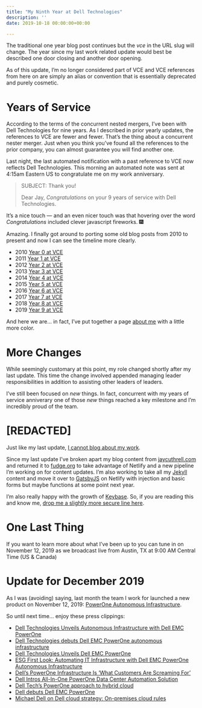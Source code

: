 ```yaml
---
title: "My Ninth Year at Dell Technologies"
description: ''
date: 2019-10-18 00:00:00+00:00

---
```


The traditional one year blog post continues but the *vce* in the URL slug will change. The year since my last work related update would best be described one door closing and another door opening.

As of this update, I’m no longer considered part of VCE and VCE references from here on are simply an alias or convention that is essentially deprecated and purely cosmetic.

Years of Service
================

According to the terms of the concurrent nested mergers, I’ve been with Dell Technologies for nine years. As I described in prior yearly updates, the references to VCE are fewer and fewer. That’s the thing about a concurrent nester merger. Just when you think you’ve found all the references to the prior company, you can almost guarantee you will find another one.

Last night, the last automated notification with a past reference to VCE now reflects Dell Technologies. This morning an automated note was sent at 4:15am Eastern US to congratulate me on my work anniversary.


> SUBJECT: Thank you!
> 
> Dear Jay, *Congratulations* on your 9 years of service with Dell Technologies.
> 
> 

It’s a nice touch — and an even nicer touch was that hovering over the word *Congratulations* included clever javascript fireworks. :fireworks:

Amazing. I finally got around to porting some old blog posts from 2010 to present and now I can see the timeline more clearly.

* 2010 [Year 0 at VCE](/private-clouds-ahead)
* 2011 [Year 1 at VCE](/my-first-year-at-vce)
* 2012 [Year 2 at VCE](/my-second-year-at-vce)
* 2013 [Year 3 at VCE](/my-third-year-at-vce)
* 2014 [Year 4 at VCE](/my-fourth-year-at-vce)
* 2015 [Year 5 at VCE](/my-fifth-year-at-vce)
* 2016 [Year 6 at VCE](/my-sixth-year-at-vce)
* 2017 [Year 7 at VCE](/my-seventh-year-at-vce)
* 2018 [Year 8 at VCE](/my-eighth-year-at-vce)
* 2019 [Year 9 at VCE](/my-ninth-year-at-vce)

And here we are… in fact, I’ve put together a page [about me](https://jaycuthrell.com/about/) with a little more color.

More Changes
============

While seemingly customary at this point, my role changed shortly after my last update. This time the change involved appended managing leader responsibilities in addition to assisting other leaders of leaders.

I’ve still been focused on *new* things. In fact, concurrent with my years of service anniverary one of those *new* things reached a key milestone and I’m incredibly proud of the team.

[REDACTED]
==========

Just like my last update, [I cannot blog about my work](https://jaycuthrell.com/disclosure).

Since my last update I’ve broken apart my blog content from [jaycuthrell.com](https://jaycuthrell.com) and returned it to [fudge.org](https://fudge.org) to take advantage of Netlify and a new pipeline I’m working on for content updates. I’m also working to take all my [Jekyll](https://jekyll.org) content and move it over to [GatsbyJS](https://gatsbyjs.org) on Netlify with injection and basic forms but maybe functions at some point next year.

I’m also really happy with the growth of [Keybase](https://keybase.io/jaycuthrell). So, if you are reading this and know me, [drop me a slightly more secure line here](https://jaycuthrell.com/contact/).

One Last Thing
==============

If you want to learn more about what I’ve been up to you can tune in on November 12, 2019 as we broadcast live from Austin, TX at 9:00 AM Central Time (US & Canada)

Update for December 2019
========================

As I was (avoiding) saying, last month the team I work for launched a new product on November 12, 2019: [PowerOne Autonomous Infrastructure](https://www.dellemc.com/en-us/converged-infrastructure/powerone.htm).

So until next time… enjoy these press clippings:

* [Dell Technologies Unveils Autonomous Infrastructure with Dell EMC PowerOne](https://corporate.delltechnologies.com/en-us/newsroom/announcements/detailpage.press-releases~usa~2019~11~20191112-dell-technologies-unveils-autonomous-infrastructure-with-dell-emc-powerone.htm#/filter-on/Country:en-us)
* [Dell Technologies debuts Dell EMC PowerOne autonomous infrastructure](https://www.zdnet.com/article/dell-technologies-debuts-powerone-autonomous-infrastructure/)
* [Dell Technologies Unveils Dell EMC PowerOne](https://www.storagereview.com/news/dell-technologies-unveils-dell-emc-powerone)
* [ESG First Look: Automating IT Infrastructure with Dell EMC PowerOne Autonomous Infrastructure](https://www.esg-global.com/validation/automating-it-Infrastructure-with-dell-emc-powerone-autonomous-infrastructure)
* [Dell’s PowerOne Infrastructure Is ‘What Customers Are Screaming For’](https://www.crn.com/news/data-center/dell-s-powerone-infrastructure-is-what-customers-are-screaming-for-)
* [Dell Intros All-In-One PowerOne Data Center Automation Solution](https://www.datacenterknowledge.com/dell-emc/dell-intros-all-one-powerone-data-center-automation-solution)
* [Dell Tech’s PowerOne approach to hybrid cloud](https://www.networkworld.com/article/3453727/dell-techs-powerone-approach-to-hybrid-cloud.html)
* [Dell debuts Dell EMC PowerOne](https://www.itworldcanada.com/article/dell-debuts-dell-emc-powerone-cto-says-competition-incapable-of-doing-what-were-doing-in-automation-space/423962)
* [Michael Dell on Dell cloud strategy: On-premises cloud rules](https://searchstorage.techtarget.com/news/252474002/Michael-Dell-on-Dell-cloud-strategy-On-premises-cloud-rules)
